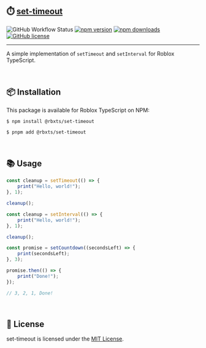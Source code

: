 ## ⏱️ [set-timeout](https://npmjs.com/package/@rbxts/set-timeout)

![GitHub Workflow Status](https://img.shields.io/github/actions/workflow/status/littensy/set-timeout/ci.yml?branch=master&style=for-the-badge&logo=github)
[![npm version](https://img.shields.io/npm/v/@rbxts/set-timeout.svg?style=for-the-badge&logo=npm)](https://www.npmjs.com/package/@rbxts/set-timeout)
[![npm downloads](https://img.shields.io/npm/dt/@rbxts/set-timeout.svg?style=for-the-badge&logo=npm)](https://www.npmjs.com/package/@rbxts/set-timeout)
[![GitHub license](https://img.shields.io/github/license/littensy/set-timeout?style=for-the-badge)](LICENSE.md)

---

A simple implementation of `setTimeout` and `setInterval` for Roblox TypeScript.

&nbsp;

## 📦 Installation

This package is available for Roblox TypeScript on NPM:

```console
$ npm install @rbxts/set-timeout
```

```console
$ pnpm add @rbxts/set-timeout
```

&nbsp;

## 📚 Usage

```ts
const cleanup = setTimeout(() => {
	print("Hello, world!");
}, 1);

cleanup();
```

```ts
const cleanup = setInterval(() => {
	print("Hello, world!");
}, 1);

cleanup();
```

```ts
const promise = setCountdown((secondsLeft) => {
	print(secondsLeft);
}, 3);

promise.then(() => {
	print("Done!");
});

// 3, 2, 1, Done!
```

&nbsp;

## 📝 License

set-timeout is licensed under the [MIT License](LICENSE.md).
